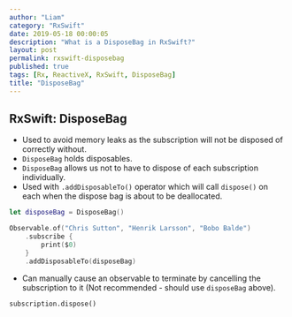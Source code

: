 ```yaml
---
author: "Liam"
category: "RxSwift"
date: 2019-05-18 00:00:05
description: "What is a DisposeBag in RxSwift?"
layout: post
permalink: rxswift-disposebag
published: true
tags: [Rx, ReactiveX, RxSwift, DisposeBag]
title: "DisposeBag"
---
```


## RxSwift: DisposeBag

- Used to avoid memory leaks as the subscription will not be disposed of correctly without.
- `DisposeBag` holds disposables.
- `DisposeBag` allows us not to have to dispose of each subscription individually.
- Used with `.addDisposableTo()` operator which will call `dispose()` on each when the dispose bag is about to be deallocated.

```swift
let disposeBag = DisposeBag()

Observable.of("Chris Sutton", "Henrik Larsson", "Bobo Balde")
	.subscribe {
		print($0)
	}
	.addDisposableTo(disposeBag)
```

- Can manually cause an observable to terminate by cancelling the subscription to it (Not recommended - should use `disposeBag` above).

```
subscription.dispose()
```
